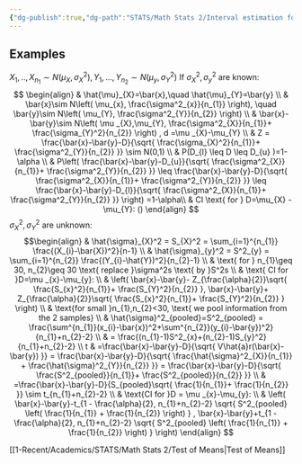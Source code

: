 ```yaml
---
{"dg-publish":true,"dg-path":"STATS/Math Stats 2/Interval estimation for the difference between means.md","permalink":"/stats/math-stats-2/interval-estimation-for-the-difference-between-means/","created":"2025-02-27T20:01:29.326-05:00","updated":"2025-07-07T17:32:42.443-04:00"}
---
```



## Examples
$X_{1},..,X_{n_{1}}\sim N(\mu_{X},\sigma^2_{X}),\, Y_{1},\dots,Y_{n_{2}}\sim N(\mu_{y},\sigma^2_{Y})$
If $\sigma^2_{X},\sigma^2_{y}$ are known:
$$
\begin{align}
 & \hat{\mu}_{X}=\bar{x},\quad \hat{\mu}_{Y}=\bar{y} \\
 & \bar{x}\sim N\left( \mu_{x}, \frac{\sigma^2_{x}}{n_{1}}  \right), \quad \bar{y}\sim N\left( \mu_{Y}, \frac{\sigma^2_{Y}}{n_{2}} \right) \\
 & \bar{x}-\bar{y}\sim N\left( \mu _{X},\mu_{Y}, \frac{\sigma^2_{X}}{n_{1}}+ \frac{\sigma_{Y}^2}{n_{2}} \right) , d =\mu _{X}-\mu_{Y} \\
 & Z = \frac{\bar{x}-\bar{y}-D}{\sqrt{ \frac{\sigma_{X}^2}{n_{1}}+ \frac{\sigma^2_{Y}}{n_{2}}  }} \sim N(0,1) \\
 & P(D_{l} \leq D \leq D_{u} )=1-\alpha \\
 & P\left( \frac{\bar{x}-\bar{y}-D_{u}}{\sqrt{ \frac{\sigma^2_{X}}{n_{1}}+ \frac{\sigma^2_{Y}}{n_{2}} }}  \leq \frac{\bar{x}-\bar{y}-D}{\sqrt{ \frac{\sigma^2_{X}}{n_{1}}+ \frac{\sigma^2_{Y}}{n_{2}} }}  \leq \frac{\bar{x}-\bar{y}-D_{l}}{\sqrt{ \frac{\sigma^2_{X}}{n_{1}}+ \frac{\sigma^2_{Y}}{n_{2}} }} \right) =1-\alpha\\
 & CI \text{ for } D=\mu_{X} - \mu_{Y}: ()
\end{align}
$$
$\sigma^2_{X},\sigma^2_{Y}$ are unknown:
$$\begin{align}
 & \hat{\sigma}_{X}^2 = S_{X}^2 = \sum_{i=1}^{n_{1}} \frac{(X_{i}-\bar{X})^2}{n-1} \\
 & \hat{\sigma}_{y}^2 = S^2_{y} = \sum_{i=1}^{n_{2}} \frac{(Y_{i}-\hat{Y})^2}{n_{2}-1} \\
 & \text{ for } n_{1}\geq 30, n_{2}\geq 30 \text{ replace }\sigma^2s \text{ by }S^2s \\
 & \text{ CI for }D=\mu _{x}-\mu_{y}:  \\
 & \left( \bar{x}-\bar{y}- Z_{\frac{\alpha}{2}}\sqrt{ \frac{S_{x}^2}{n_{1}}+ \frac{S_{Y}^2}{n_{2}} }, \bar{x}-\bar{y}+ Z_{\frac{\alpha}{2}}\sqrt{ \frac{S_{x}^2}{n_{1}}+ \frac{S_{Y}^2}{n_{2}} } \right) \\
 & \text{for small }n_{1},n_{2}<30, \text{ we pool information from the 2 samples} \\
 & \hat{\sigma}^2_{pooled}=S^2_{pooled} = \frac{\sum^{n_{1}}(x_{i}-\bar{x})^2+\sum^{n_{2}}(y_{i}-\bar{y})^2}{n_{1}+n_{2}-2} \\
 & = \frac{(n_{1}-1)S^2_{x}+(n_{2}-1)S_{y}^2}{n_{1}+n_{2}-2} \\
t & =\frac{\bar{x}-\bar{y}-D}{\sqrt{ V\hat{a}r(\bar{x}-\bar{y}) }} = \frac{\bar{x}-\bar{y}-D}{\sqrt{ \frac{\hat{\sigma}^2_{X}}{n_{1}} + \frac{\hat{\sigma}^2_{Y}}{n_{2}}  }} = \frac{\bar{x}-\bar{y}-D}{\sqrt{  \frac{S^2_{pooled}}{n_{1}}+ \frac{S^2_{pooled}}{n_{2}} }} \\
 & =\frac{\bar{x}-\bar{y}-D}{S_{pooled}\sqrt{ \frac{1}{n_{1}}+ \frac{1}{n_{2}} }} \sim t_{n_{1}+n_{2}-2} \\
 & \text{CI for }D = \mu _{x}-\mu_{y}: \\
 & \left( \bar{x}-\bar{y}-t_{1 - \frac{\alpha}{2}, n_{1}+n_{2}-2} \sqrt{  S^2_{pooled} \left( \frac{1}{n_{1}} + \frac{1}{n_{2}} \right) }  , \bar{x}-\bar{y}+t_{1 - \frac{\alpha}{2}, n_{1}+n_{2}-2} \sqrt{  S^2_{pooled} \left( \frac{1}{n_{1}} + \frac{1}{n_{2}} \right) }  \right)
\end{align}
$$

[[1-Recent/Academics/STATS/Math Stats 2/Test of Means\|Test of Means]] 